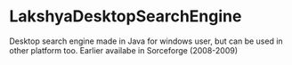 # LakshyaDesktopSearchEngine
Desktop search engine made in Java for windows user, but can be used in other platform too. Earlier availabe in Sorceforge (2008-2009)

